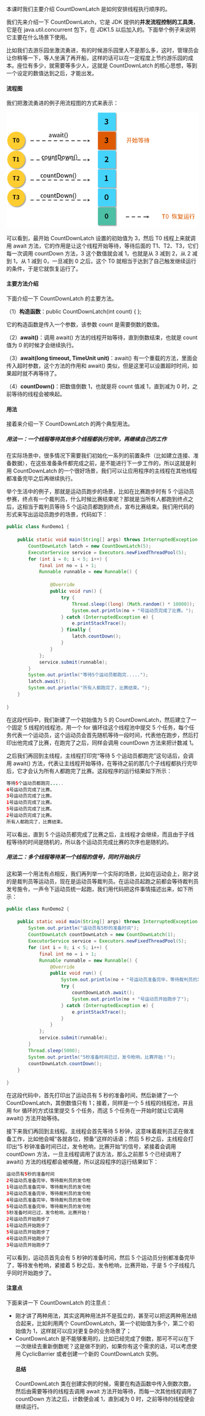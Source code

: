 本课时我们主要介绍 CountDownLatch 是如何安排线程执行顺序的。

我们先来介绍一下 CountDownLatch，它是 JDK 提供的**并发流程控制的工具类**，它是在 java.util.concurrent 包下，在 JDK1.5 以后加入的。下面举个例子来说明它主要在什么场景下使用。

比如我们去游乐园坐激流勇进，有的时候游乐园里人不是那么多，这时，管理员会让你稍等一下，等人坐满了再开船，这样的话可以在一定程度上节约游乐园的成本。座位有多少，就需要等多少人，这就是 CountDownLatch 的核心思想，等到一个设定的数值达到之后，才能出发。

#### 流程图
我们把激流勇进的例子用流程图的方式来表示：

![](../pic/Cgq2xl5h8oSAKLBQAABld2EcD7Q385.png)

可以看到，最开始 CountDownLatch 设置的初始值为 3，然后 T0 线程上来就调用 await 方法，它的作用是让这个线程开始等待，等待后面的 T1、T2、T3，它们每一次调用 countDown 方法，3 这个数值就会减 1，也就是从 3 减到 2，从 2 减到 1，从 1 减到 0，一旦减到 0 之后，这个 T0 就相当于达到了自己触发继续运行的条件，于是它就恢复运行了。

#### 主要方法介绍
下面介绍一下 CountDownLatch 的主要方法。

（1）**构造函数**：public CountDownLatch(int count) {  };

它的构造函数是传入一个参数，该参数 count 是需要倒数的数值。

（2）**await()**：调用 await() 方法的线程开始等待，直到倒数结束，也就是 count 值为 0 的时候才会继续执行。

（3）**await(long timeout, TimeUnit unit)**：await() 有一个重载的方法，里面会传入超时参数，这个方法的作用和 await() 类似，但是这里可以设置超时时间，如果超时就不再等待了。

（4）**countDown()**：把数值倒数 1，也就是将 count 值减 1，直到减为 0 时，之前等待的线程会被唤起。

#### 用法
接着来介绍一下 CountDownLatch 的两个典型用法。

##### 用法一：一个线程等待其他多个线程都执行完毕，再继续自己的工作
在实际场景中，很多情况下需要我们初始化一系列的前置条件（比如建立连接、准备数据），在这些准备条件都完成之前，是不能进行下一步工作的，所以这就是利用 CountDownLatch 的一个很好场景，我们可以让应用程序的主线程在其他线程都准备完毕之后再继续执行。

举个生活中的例子，那就是运动员跑步的场景，比如在比赛跑步时有 5 个运动员参赛，终点有一个裁判员，什么时候比赛结束呢？那就是当所有人都跑到终点之后，这相当于裁判员等待 5 个运动员都跑到终点，宣布比赛结束。我们用代码的形式来写出运动员跑步的场景，代码如下：

```java
public class RunDemo1 {

    public static void main(String[] args) throws InterruptedException {
        CountDownLatch latch = new CountDownLatch(5);
        ExecutorService service = Executors.newFixedThreadPool(5);
        for (int i = 0; i < 5; i++) {
            final int no = i + 1;
            Runnable runnable = new Runnable() {
    
                @Override
                public void run() {
                    try {
                        Thread.sleep((long) (Math.random() * 10000));
                        System.out.println(no + "号运动员完成了比赛。");
                    } catch (InterruptedException e) {
                        e.printStackTrace();
                    } finally {
                        latch.countDown();
                    }
                }
            };
            service.submit(runnable);
        }
        System.out.println("等待5个运动员都跑完.....");
        latch.await();
        System.out.println("所有人都跑完了，比赛结束。");
    }

}
```


在这段代码中，我们新建了一个初始值为 5 的 CountDownLatch，然后建立了一个固定 5 线程的线程池，用一个 for 循环往这个线程池中提交 5 个任务，每个任务代表一个运动员，这个运动员会首先随机等待一段时间，代表他在跑步，然后打印出他完成了比赛，在跑完了之后，同样会调用 countDown 方法来把计数减 1。

之后我们再回到主线程，主线程打印完“等待 5 个运动员都跑完”这句话后，会调用 await() 方法，代表让主线程开始等待，在等待之前的那几个子线程都执行完毕后，它才会认为所有人都跑完了比赛。这段程序的运行结果如下所示：

```java
等待5个运动员都跑完.....
4号运动员完成了比赛。
3号运动员完成了比赛。
1号运动员完成了比赛。
5号运动员完成了比赛。
2号运动员完成了比赛。
所有人都跑完了，比赛结束。
```


可以看出，直到 5 个运动员都完成了比赛之后，主线程才会继续，而且由于子线程等待的时间是随机的，所以各个运动员完成比赛的次序也是随机的。

##### 用法二：多个线程等待某一个线程的信号，同时开始执行
这和第一个用法有点相反，我们再列举一个实际的场景，比如在运动会上，刚才说的是裁判员等运动员，现在是运动员等裁判员。在运动员起跑之前都会等待裁判员发号施令，一声令下运动员统一起跑，我们用代码把这件事情描述出来，如下所示：

```java
public class RunDemo2 {

    public static void main(String[] args) throws InterruptedException {
        System.out.println("运动员有5秒的准备时间");
        CountDownLatch countDownLatch = new CountDownLatch(1);
        ExecutorService service = Executors.newFixedThreadPool(5);
        for (int i = 0; i < 5; i++) {
            final int no = i + 1;
            Runnable runnable = new Runnable() {
                @Override
                public void run() {
                    System.out.println(no + "号运动员准备完毕，等待裁判员的发令枪");
                    try {
                        countDownLatch.await();
                        System.out.println(no + "号运动员开始跑步了");
                    } catch (InterruptedException e) {
                        e.printStackTrace();
                    }
                }
            };
            service.submit(runnable);
        }
        Thread.sleep(5000);
        System.out.println("5秒准备时间已过，发令枪响，比赛开始！");
        countDownLatch.countDown();
    }

}
```


在这段代码中，首先打印出了运动员有 5 秒的准备时间，然后新建了一个 CountDownLatch，其倒数值只有 1；接着，同样是一个 5 线程的线程池，并且用 for 循环的方式往里提交 5 个任务，而这 5 个任务在一开始时就让它调用 await() 方法开始等待。

接下来我们再回到主线程。主线程会首先等待 5 秒钟，这意味着裁判员正在做准备工作，比如他会喊“各就各位，预备”这样的话语；然后 5 秒之后，主线程会打印出“5 秒钟准备时间已过，发令枪响，比赛开始”的信号，紧接着会调用 countDown 方法，一旦主线程调用了该方法，那么之前那 5 个已经调用了 await() 方法的线程都会被唤醒，所以这段程序的运行结果如下：

```java
运动员有5秒的准备时间
2号运动员准备完毕，等待裁判员的发令枪
1号运动员准备完毕，等待裁判员的发令枪
3号运动员准备完毕，等待裁判员的发令枪
4号运动员准备完毕，等待裁判员的发令枪
5号运动员准备完毕，等待裁判员的发令枪
5秒准备时间已过，发令枪响，比赛开始！
2号运动员开始跑步了
1号运动员开始跑步了
5号运动员开始跑步了
4号运动员开始跑步了
3号运动员开始跑步了
```


可以看到，运动员首先会有 5 秒钟的准备时间，然后 5 个运动员分别都准备完毕了，等待发令枪响，紧接着 5 秒之后，发令枪响，比赛开始，于是 5 个子线程几乎同时开始跑步了。

#### 注意点
下面来讲一下 CountDownLatch 的注意点：

- 刚才讲了两种用法，其实这两种用法并不是孤立的，甚至可以把这两种用法结合起来，比如利用两个 CountDownLatch，第一个初始值为多个，第二个初始值为 1，这样就可以应对更复杂的业务场景了；
- CountDownLatch 是不能够重用的，比如已经完成了倒数，那可不可以在下一次继续去重新倒数呢？这是做不到的，如果你有这个需求的话，可以考虑使用 CyclicBarrier 或者创建一个新的 CountDownLatch 实例。
  #### 总结
  CountDownLatch 类在创建实例的时候，需要在构造函数中传入倒数次数，然后由需要等待的线程去调用 await 方法开始等待，而每一次其他线程调用了 countDown 方法之后，计数便会减 1，直到减为 0 时，之前等待的线程便会继续运行。